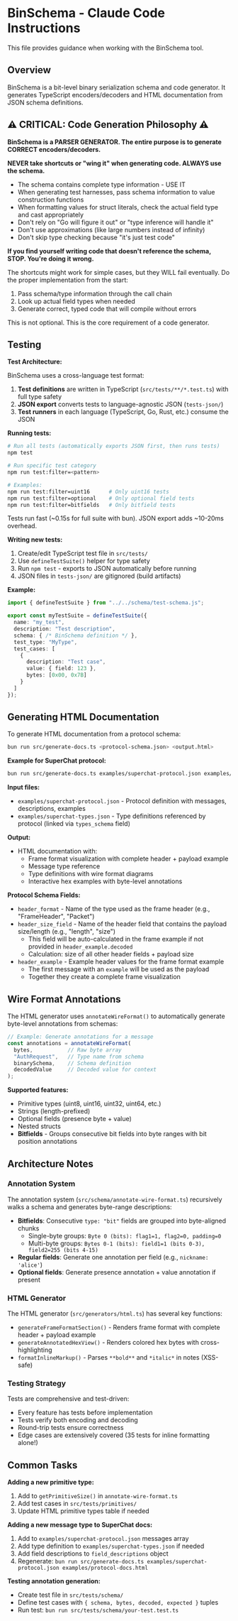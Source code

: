# BinSchema - Claude Code Instructions

This file provides guidance when working with the BinSchema tool.

## Overview

BinSchema is a bit-level binary serialization schema and code generator. It generates TypeScript encoders/decoders and HTML documentation from JSON schema definitions.

## ⚠️ CRITICAL: Code Generation Philosophy ⚠️

**BinSchema is a PARSER GENERATOR. The entire purpose is to generate CORRECT encoders/decoders.**

**NEVER take shortcuts or "wing it" when generating code. ALWAYS use the schema.**

- The schema contains complete type information - USE IT
- When generating test harnesses, pass schema information to value construction functions
- When formatting values for struct literals, check the actual field type and cast appropriately
- Don't rely on "Go will figure it out" or "type inference will handle it"
- Don't use approximations (like large numbers instead of infinity)
- Don't skip type checking because "it's just test code"

**If you find yourself writing code that doesn't reference the schema, STOP. You're doing it wrong.**

The shortcuts might work for simple cases, but they WILL fail eventually. Do the proper implementation from the start:
1. Pass schema/type information through the call chain
2. Look up actual field types when needed
3. Generate correct, typed code that will compile without errors

This is not optional. This is the core requirement of a code generator.

## Testing

**Test Architecture:**

BinSchema uses a cross-language test format:
1. **Test definitions** are written in TypeScript (`src/tests/**/*.test.ts`) with full type safety
2. **JSON export** converts tests to language-agnostic JSON (`tests-json/`)
3. **Test runners** in each language (TypeScript, Go, Rust, etc.) consume the JSON

**Running tests:**

```bash
# Run all tests (automatically exports JSON first, then runs tests)
npm test

# Run specific test category
npm run test:filter=<pattern>

# Examples:
npm run test:filter=uint16      # Only uint16 tests
npm run test:filter=optional    # Only optional field tests
npm run test:filter=bitfields   # Only bitfield tests
```

Tests run fast (~0.15s for full suite with bun). JSON export adds ~10-20ms overhead.

**Writing new tests:**

1. Create/edit TypeScript test file in `src/tests/`
2. Use `defineTestSuite()` helper for type safety
3. Run `npm test` - exports to JSON automatically before running
4. JSON files in `tests-json/` are gitignored (build artifacts)

**Example:**
```typescript
import { defineTestSuite } from "../../schema/test-schema.js";

export const myTestSuite = defineTestSuite({
  name: "my_test",
  description: "Test description",
  schema: { /* BinSchema definition */ },
  test_type: "MyType",
  test_cases: [
    {
      description: "Test case",
      value: { field: 123 },
      bytes: [0x00, 0x7B]
    }
  ]
});
```

## Generating HTML Documentation

To generate HTML documentation from a protocol schema:

```bash
bun run src/generate-docs.ts <protocol-schema.json> <output.html>
```

**Example for SuperChat protocol:**
```bash
bun run src/generate-docs.ts examples/superchat-protocol.json examples/protocol-docs.html
```

**Input files:**
- `examples/superchat-protocol.json` - Protocol definition with messages, descriptions, examples
- `examples/superchat-types.json` - Type definitions referenced by protocol (linked via `types_schema` field)

**Output:**
- HTML documentation with:
  - Frame format visualization with complete header + payload example
  - Message type reference
  - Type definitions with wire format diagrams
  - Interactive hex examples with byte-level annotations

**Protocol Schema Fields:**
- `header_format` - Name of the type used as the frame header (e.g., "FrameHeader", "Packet")
- `header_size_field` - Name of the header field that contains the payload size/length (e.g., "length", "size")
  - This field will be auto-calculated in the frame example if not provided in `header_example.decoded`
  - Calculation: size of all other header fields + payload size
- `header_example` - Example header values for the frame format example
  - The first message with an `example` will be used as the payload
  - Together they create a complete frame visualization

## Wire Format Annotations

The HTML generator uses `annotateWireFormat()` to automatically generate byte-level annotations from schemas:

```typescript
// Example: Generate annotations for a message
const annotations = annotateWireFormat(
  bytes,           // Raw byte array
  "AuthRequest",   // Type name from schema
  binarySchema,    // Schema definition
  decodedValue     // Decoded value for context
);
```

**Supported features:**
- Primitive types (uint8, uint16, uint32, uint64, etc.)
- Strings (length-prefixed)
- Optional fields (presence byte + value)
- Nested structs
- **Bitfields** - Groups consecutive bit fields into byte ranges with bit position annotations

## Architecture Notes

### Annotation System

The annotation system (`src/schema/annotate-wire-format.ts`) recursively walks a schema and generates byte-range descriptions:

- **Bitfields**: Consecutive `type: "bit"` fields are grouped into byte-aligned chunks
  - Single-byte groups: `Byte 0 (bits): flag1=1, flag2=0, padding=0`
  - Multi-byte groups: `Bytes 0-1 (bits): field1=1 (bits 0-3), field2=255 (bits 4-15)`
- **Regular fields**: Generate one annotation per field (e.g., `nickname: 'alice'`)
- **Optional fields**: Generate presence annotation + value annotation if present

### HTML Generator

The HTML generator (`src/generators/html.ts`) has several key functions:

- `generateFrameFormatSection()` - Renders frame format with complete header + payload example
- `generateAnnotatedHexView()` - Renders colored hex bytes with cross-highlighting
- `formatInlineMarkup()` - Parses `**bold**` and `*italic*` in notes (XSS-safe)

### Testing Strategy

Tests are comprehensive and test-driven:
- Every feature has tests before implementation
- Tests verify both encoding and decoding
- Round-trip tests ensure correctness
- Edge cases are extensively covered (35 tests for inline formatting alone!)

## Common Tasks

**Adding a new primitive type:**
1. Add to `getPrimitiveSize()` in `annotate-wire-format.ts`
2. Add test cases in `src/tests/primitives/`
3. Update HTML primitive types table if needed

**Adding a new message type to SuperChat docs:**
1. Add to `examples/superchat-protocol.json` messages array
2. Add type definition to `examples/superchat-types.json` if needed
3. Add field descriptions to `field_descriptions` object
4. Regenerate: `bun run src/generate-docs.ts examples/superchat-protocol.json examples/protocol-docs.html`

**Testing annotation generation:**
- Create test file in `src/tests/schema/`
- Define test cases with `{ schema, bytes, decoded, expected }` tuples
- Run test: `bun run src/tests/schema/your-test.test.ts`
